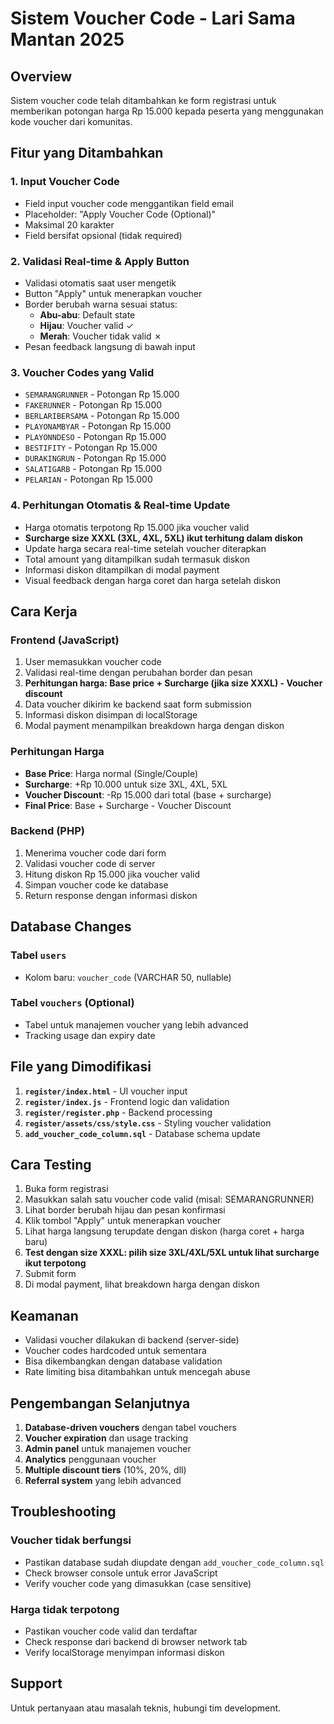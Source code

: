 # Sistem Voucher Code - Lari Sama Mantan 2025

## Overview
Sistem voucher code telah ditambahkan ke form registrasi untuk memberikan potongan harga Rp 15.000 kepada peserta yang menggunakan kode voucher dari komunitas.

## Fitur yang Ditambahkan

### 1. Input Voucher Code
- Field input voucher code menggantikan field email
- Placeholder: "Apply Voucher Code (Optional)"
- Maksimal 20 karakter
- Field bersifat opsional (tidak required)

### 2. Validasi Real-time & Apply Button
- Validasi otomatis saat user mengetik
- Button "Apply" untuk menerapkan voucher
- Border berubah warna sesuai status:
  - **Abu-abu**: Default state
  - **Hijau**: Voucher valid ✓
  - **Merah**: Voucher tidak valid ✗
- Pesan feedback langsung di bawah input

### 3. Voucher Codes yang Valid
- `SEMARANGRUNNER` - Potongan Rp 15.000
- `FAKERUNNER` - Potongan Rp 15.000
- `BERLARIBERSAMA` - Potongan Rp 15.000
- `PLAYONAMBYAR` - Potongan Rp 15.000
- `PLAYONNDESO` - Potongan Rp 15.000
- `BESTIFITY` - Potongan Rp 15.000
- `DURAKINGRUN` - Potongan Rp 15.000
- `SALATIGARB` - Potongan Rp 15.000
- `PELARIAN` - Potongan Rp 15.000

### 4. Perhitungan Otomatis & Real-time Update
- Harga otomatis terpotong Rp 15.000 jika voucher valid
- **Surcharge size XXXL (3XL, 4XL, 5XL) ikut terhitung dalam diskon**
- Update harga secara real-time setelah voucher diterapkan
- Total amount yang ditampilkan sudah termasuk diskon
- Informasi diskon ditampilkan di modal payment
- Visual feedback dengan harga coret dan harga setelah diskon

## Cara Kerja

### Frontend (JavaScript)
1. User memasukkan voucher code
2. Validasi real-time dengan perubahan border dan pesan
3. **Perhitungan harga: Base price + Surcharge (jika size XXXL) - Voucher discount**
4. Data voucher dikirim ke backend saat form submission
5. Informasi diskon disimpan di localStorage
6. Modal payment menampilkan breakdown harga dengan diskon

### Perhitungan Harga
- **Base Price**: Harga normal (Single/Couple)
- **Surcharge**: +Rp 10.000 untuk size 3XL, 4XL, 5XL
- **Voucher Discount**: -Rp 15.000 dari total (base + surcharge)
- **Final Price**: Base + Surcharge - Voucher Discount

### Backend (PHP)
1. Menerima voucher code dari form
2. Validasi voucher code di server
3. Hitung diskon Rp 15.000 jika voucher valid
4. Simpan voucher code ke database
5. Return response dengan informasi diskon

## Database Changes

### Tabel `users`
- Kolom baru: `voucher_code` (VARCHAR 50, nullable)

### Tabel `vouchers` (Optional)
- Tabel untuk manajemen voucher yang lebih advanced
- Tracking usage dan expiry date

## File yang Dimodifikasi

1. **`register/index.html`** - UI voucher input
2. **`register/index.js`** - Frontend logic dan validation
3. **`register/register.php`** - Backend processing
4. **`register/assets/css/style.css`** - Styling voucher validation
5. **`add_voucher_code_column.sql`** - Database schema update

## Cara Testing

1. Buka form registrasi
2. Masukkan salah satu voucher code valid (misal: SEMARANGRUNNER)
3. Lihat border berubah hijau dan pesan konfirmasi
4. Klik tombol "Apply" untuk menerapkan voucher
5. Lihat harga langsung terupdate dengan diskon (harga coret + harga baru)
6. **Test dengan size XXXL: pilih size 3XL/4XL/5XL untuk lihat surcharge ikut terpotong**
7. Submit form
8. Di modal payment, lihat breakdown harga dengan diskon

## Keamanan

- Validasi voucher dilakukan di backend (server-side)
- Voucher codes hardcoded untuk sementara
- Bisa dikembangkan dengan database validation
- Rate limiting bisa ditambahkan untuk mencegah abuse

## Pengembangan Selanjutnya

1. **Database-driven vouchers** dengan tabel vouchers
2. **Voucher expiration** dan usage tracking
3. **Admin panel** untuk manajemen voucher
4. **Analytics** penggunaan voucher
5. **Multiple discount tiers** (10%, 20%, dll)
6. **Referral system** yang lebih advanced

## Troubleshooting

### Voucher tidak berfungsi
- Pastikan database sudah diupdate dengan `add_voucher_code_column.sql`
- Check browser console untuk error JavaScript
- Verify voucher code yang dimasukkan (case sensitive)

### Harga tidak terpotong
- Pastikan voucher code valid dan terdaftar
- Check response dari backend di browser network tab
- Verify localStorage menyimpan informasi diskon

## Support

Untuk pertanyaan atau masalah teknis, hubungi tim development.
